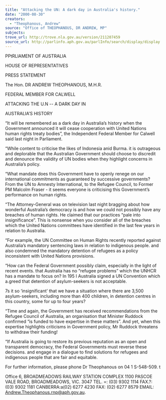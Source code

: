 ```yaml
---
title: "Attacking the UN: A dark day in Australia's history."
date: "2000-08-30"
creators:
  - "Theophanous, Andrew"
source: "Office of THEOPHANOUS, DR ANDREW, MP"
subjects:
trove_url: http://trove.nla.gov.au/version/211207459
source_url: http://parlinfo.aph.gov.au/parlInfo/search/display/display.w3p;query=Id%3A%22media/pressrel/4PA26%22
---
```


  PPtRLlAMENT OF AUSTRALIA 

  HOUSE OF REPRESENTATIVES 

  PRESS STATEMENT 

  The Hon. DR ANDREW THEOPHANOUS, M.H.R. 

  FEDERAL MEMBER FOR CALWELL 

  ATTACKING THE U.N -- A DARK DAY IN 

  AUSTRALIA’S HISTORY 

  “It will be remembered as a dark day in Australia’s history when the Government   announced it will cease cooperation with United Nations human rights treaty bodies”, the   Independent Federal Member for Calwell said last night in Parliament. 

  “While content to criticise the likes of Indonesia anid Burma. it is outrageous and   deplorable that the Australian Government should choose to discredit and denounce the   validity of UN bodies when they highlight concerns in Australia’s policy. 

  “What mandate does this Government have to openly renege on our international   commitments as guaranteed by successive governments? From the UN to Amnesty   International, to the Refugee Council, to Former PM Malcolm Fraser - it seems everyone   is criticising this Government’s performance on human rights. 

  “The Attorney-General was on television last night bragging about how wonderful   Australia’s democracy is and how we could not possibly have any breaches of human   rights. He claimed that our practices “pale into insignificance”. This is nonsense when   you consider all of the breaches which the United Nations committees have identified in   the last few years in relation to Australia. 

  “For example, the UN Committee on Human Rights recently reported against Australia’s   mandatory sentencing laws in relation to indigenous people. and also condemned the   mandatory detention of refugees as a policy inconsistent with United Nations provisions. 

  “How can the Federal Government possibly claim, especially in the light of recent events.   that Australia has no “refugee problems” which the UNHCR has a mandate to focus on?   In 195 I Australia signed a UN Convention which a.greed that detention of asylum-seekers   is not acceptable. 

  7s it so ‘insignificant’ that we have a situation where there are 3,500 asylum-seekers,   including more than 400 children, in detention centres in this country, some for up to four   years? 

  “Time and again, the Government has received recommendations from the Refugee   Council of Australia, an organisation that Minister Ruddock confirmed “is funded to have   expertise in these matters”. And yet, when this expertise highlights criticisms in   Government policy, Mr Ruddock threatens to withdraw their funding! 

  “If Australia is going to restore its previous reputation as an open and transparent   democracy, the Federal Governments must reverse these decisions. and engage in a   dialogue to find solutions for refugees and indigenous people that are fair and equitable. 

  For further information, please phone Dr Theophanous on 04 1 S-548-509. t 

  Office 6, BROADMEADOWS RAILWAY STATION COMPLEX   1100 PASCOE VALE ROAD, BROADMEADOWS, VIC. 3047   TEL. =: (03) 9302 1114 FAX.?: (03) 9302 1181 CANBERRA:a(02) 6277 4230 FAX: (02) 6277 8579   EMAIL: Andrew.Theophanous.rnp@aph.gov.au. 

